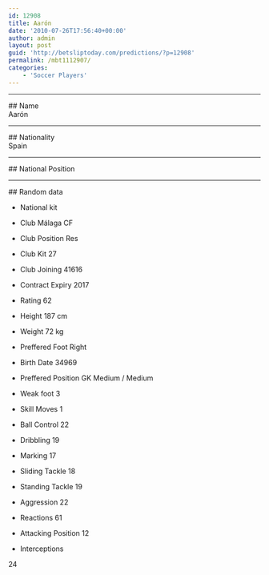```yaml
---
id: 12908
title: Aarón
date: '2010-07-26T17:56:40+00:00'
author: admin
layout: post
guid: 'http://betsliptoday.com/predictions/?p=12908'
permalink: /mbt1112907/
categories:
    - 'Soccer Players'
---
```


- - - - - -

\## Name  
 Aarón

- - - - - -

\## Nationality  
 Spain

- - - - - -

\## National Position

- - - - - -

\## Random data

- National kit
- Club
 Málaga CF

- Club Position
 Res

- Club Kit
 27

- Club Joining
 41616

- Contract Expiry
 2017

- Rating
 62

- Height
 187 cm

- Weight
 72 kg

- Preffered Foot
 Right

- Birth Date
 34969

- Preffered Position
 GK Medium / Medium

- Weak foot
 3

- Skill Moves
 1

- Ball Control
 22

- Dribbling
 19

- Marking
 17

- Sliding Tackle
 18

- Standing Tackle
 19

- Aggression
 22

- Reactions
 61

- Attacking Position
 12

- Interceptions

 24